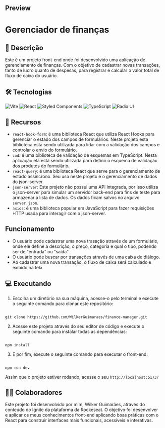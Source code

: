 ## Preview

# Gerenciador de finanças

## 📃 Descrição

Este é um projeto front-end onde foi desenvolvido uma aplicação de gerenciamento de finanças. Com o objetivo de cadastrar novas transações, tanto de lucro quanto de despesas, para registrar e calcular o valor total de fluxo de caixa do usuário.

## 🛠 Tecnologias

![Vite](https://img.shields.io/badge/vite-%23646CFF.svg?style=for-the-badge&logo=vite&logoColor=white) ![React](https://img.shields.io/badge/react-%2320232a.svg?style=for-the-badge&logo=react&logoColor=%2361DAFB) ![Styled Components](https://img.shields.io/badge/styled--components-DB7093?style=for-the-badge&logo=styled-components&logoColor=white) ![TypeScript](https://img.shields.io/badge/typescript-%23007ACC.svg?style=for-the-badge&logo=typescript&logoColor=white) ![Radix UI](https://img.shields.io/badge/radix%20ui-161618.svg?style=for-the-badge&logo=radix-ui&logoColor=white)

## 🧰 Recursos

- `react-hook-form`: é uma biblioteca React que utiliza React Hooks para gerenciar o estado dos campos de formulários. Neste projeto esta biblioteca esta sendo utilizada para lidar com a validação dos campos e controlar o envio do formulário.
- `zod`: é uma biblioteca de validação de esquemas em TypeScript. Nesta aplicação ela está sendo utilizada para definir o esquema de validação dos produtos do formulário.
- `react-query`: é uma biblioteca React que serve para o gerenciamento de estado assíncrono. Seu uso neste projeto é o gerenciamento de dados do json-server.
- `json-server`: Este projeto não possui uma API integrada, por isso utiliza o json-server para simular um servidor back-end para fins de teste para armazenar a lista de dados. Os dados ficam salvos no arquivo `server.json`.
- `axios`: é uma biblioteca popular em JavaScript para fazer requisições HTTP usada para interagir com o json-server.

## Funcionamento

- O usuário pode cadastrar uma nova trasação através de um formulário, onde ele define a descrição, o preço, categoria e qual o tipo, podendo ser de "entrada" ou "saída".
- O usuário pode buscar por transações através de uma caixa de diálogo.
- Ao cadastrar uma nova transação, o fluxo de caixa será calculado e exibido na tela.

## 💻 Executando

1. Escolha um diretório na sua máquina, acesse-o pelo terminal e execute o seguinte comando para clonar este repositório:

```

git clone https://github.com/WilkerGuimaraes/finance-manager.git

```

2. Acesse este projeto através do seu editor de código e execute o seguinte comando para instalar todas as dependências:

```

npm install

```

3. E por fim, execute o seguinte comando para executar o front-end:

```

npm run dev

```

Assim que o projeto estiver rodando, acesse o seu `http://localhost:5173/`

## 🙋‍♂️ Colaboradores

Este projeto foi desenvolvido por mim, Wilker Guimarães, através do conteúdo do Ignite da plataforma da Rockeseat. O objetivo foi desenvolver e aplicar os meus conhecimentos front-end aplicando boas práticas com o React para construir interfaces mais funcionais, acessíveis e interativas.
